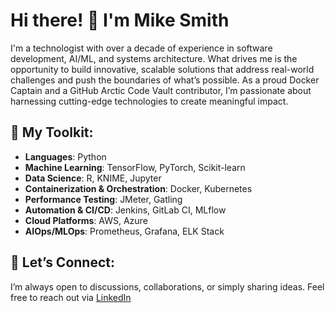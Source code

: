 # Hi there! 👋 I'm Mike Smith

I'm a technologist with over a decade of experience in software development, AI/ML, and systems architecture. What drives me is the opportunity to build innovative, scalable solutions that address real-world challenges and push the boundaries of what’s possible. As a proud Docker Captain and a GitHub Arctic Code Vault contributor, I’m passionate about harnessing cutting-edge technologies to create meaningful impact.

## 🔧 My Toolkit:
- **Languages**: Python
- **Machine Learning**: TensorFlow, PyTorch, Scikit-learn  
- **Data Science**: R, KNIME, Jupyter
- **Containerization & Orchestration**: Docker, Kubernetes
- **Performance Testing**: JMeter, Gatling  
- **Automation & CI/CD**: Jenkins, GitLab CI, MLflow  
- **Cloud Platforms**: AWS, Azure  
- **AIOps/MLOps**: Prometheus, Grafana, ELK Stack

## 🤝 Let’s Connect:
I’m always open to discussions, collaborations, or simply sharing ideas. Feel free to reach out via [LinkedIn](https://www.linkedin.com/periphralmike) 
